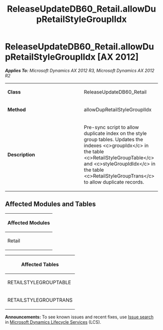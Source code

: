 ﻿---
title: ReleaseUpdateDB60_Retail.allowDupRetailStyleGrouplIdx
TOCTitle: ReleaseUpdateDB60_Retail.allowDupRetailStyleGrouplIdx
ms:assetid: 7a209c30-c7b8-2d7b-3bd4-a212acd5aa42
ms:mtpsurl: https://msdn.microsoft.com/en-us/library/JJ719408(v=AX.60)
ms:contentKeyID: 49709199
ms.date: 05/18/2015
mtps_version: v=AX.60
---

# ReleaseUpdateDB60\_Retail.allowDupRetailStyleGrouplIdx [AX 2012]


_**Applies To:** Microsoft Dynamics AX 2012 R3, Microsoft Dynamics AX 2012 R2_

<table>
<colgroup>
<col style="width: 50%" />
<col style="width: 50%" />
</colgroup>
<tbody>
<tr class="odd">
<td><p><strong>Class</strong></p></td>
<td><p>ReleaseUpdateDB60_Retail</p></td>
</tr>
<tr class="even">
<td><p><strong>Method</strong></p></td>
<td><p>allowDupRetailStyleGrouplIdx</p></td>
</tr>
<tr class="odd">
<td><p><strong>Description</strong></p></td>
<td><p>Pre-sync script to allow duplicate index on the style group tables. Updates the indexes &lt;c&gt;groupIdx&lt;/c&gt; in the table &lt;c&gt;RetailStyleGroupTable&lt;/c&gt; and &lt;c&gt;styleGroupIdIdx&lt;/c&gt; in the table &lt;c&gt;RetailStyleGroupTrans&lt;/c&gt; to allow duplicate records.</p></td>
</tr>
</tbody>
</table>


## Affected Modules and Tables

<table>
<colgroup>
<col style="width: 100%" />
</colgroup>
<thead>
<tr class="header">
<th><p>Affected Modules</p></th>
</tr>
</thead>
<tbody>
<tr class="odd">
<td><p>Retail</p></td>
</tr>
</tbody>
</table>


<table>
<colgroup>
<col style="width: 100%" />
</colgroup>
<thead>
<tr class="header">
<th><p>Affected Tables</p></th>
</tr>
</thead>
<tbody>
<tr class="odd">
<td><p>RETAILSTYLEGROUPTABLE</p></td>
</tr>
<tr class="even">
<td><p>RETAILSTYLEGROUPTRANS</p></td>
</tr>
</tbody>
</table>

  
**Announcements:** To see known issues and recent fixes, use [Issue search](http://go.microsoft.com/fwlink/?linkid=389258) in [Microsoft Dynamics Lifecycle Services](http://go.microsoft.com/fwlink/?linkid=306505) (LCS).

